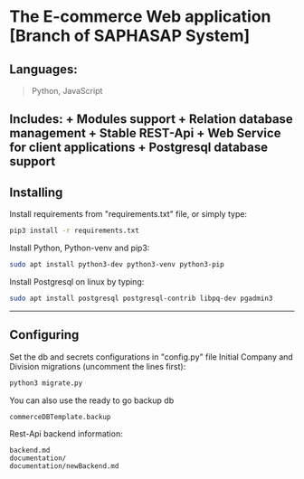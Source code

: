 # The E-commerce Web application [Branch of SAPHASAP System] 
## Languages:
> Python, JavaScript

Includes:
	+ Modules support
	+ Relation database management
	+ Stable REST-Api
	+ Web Service for client applications
	+ Postgresql database support
-----------------------------
## Installing
Install requirements from "requirements.txt" file, or simply type:
```bash
pip3 install -r requirements.txt
```
Install Python, Python-venv and pip3:
```bash
sudo apt install python3-dev python3-venv python3-pip
```
Install Postgresql on linux by typing:
```bash
sudo apt install postgresql postgresql-contrib libpq-dev pgadmin3
```
-----------------------------
## Configuring
Set the db and secrets configurations in "config.py" file
Initial Company and Division migrations (uncomment the lines first):
```bash
python3 migrate.py
```
You can also use the ready to go backup db
```bash
commerceDBTemplate.backup
```
Rest-Api backend information:
```dir
backend.md
documentation/
documentation/newBackend.md
```